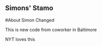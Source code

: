Simons' Stamo
---

#About Simon  Changed



This is new code from coworker in Baltimore

NYT loves this 